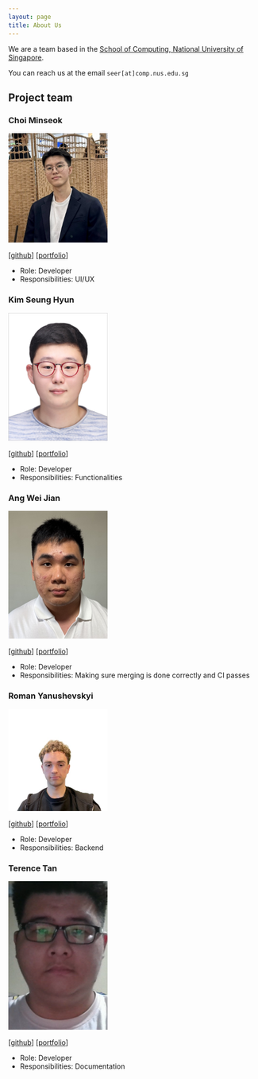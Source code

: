```yaml
---
layout: page
title: About Us
---
```


We are a team based in the [School of Computing, National University of Singapore](https://www.comp.nus.edu.sg).

You can reach us at the email `seer[at]comp.nus.edu.sg`

## Project team

### Choi Minseok

<img src="images/cscms03.png" width="200px">

[[github](http://github.com/cscms03)]
[[portfolio](team/cscms03.md)]

* Role: Developer
* Responsibilities: UI/UX


### Kim Seung Hyun

<img src="images/kimseunghyun-kr.png" width="200px">

[[github](http://github.com/kimseunghyun-kr)]
[[portfolio](team/kimseunghyun-kr.md)]

* Role: Developer
* Responsibilities: Functionalities

### Ang Wei Jian

<img src="images/wilkinsang.png" width="200px">

[[github](https://github.com/WilkinsAng)]
[[portfolio](team/wilkinsang.md)]

* Role: Developer
* Responsibilities: Making sure merging is done correctly and CI passes


### Roman Yanushevskyi

<img src="images/wailydest.png" width="200px">

[[github](http://github.com/wailydest)]
[[portfolio](team/wailydest.md)]

* Role: Developer
* Responsibilities: Backend


### Terence Tan

<img src="images/terentwc.png" width="200px">

[[github](http://github.com/terentwc)]
[[portfolio](team/terentwc.md)]

* Role: Developer
* Responsibilities: Documentation
